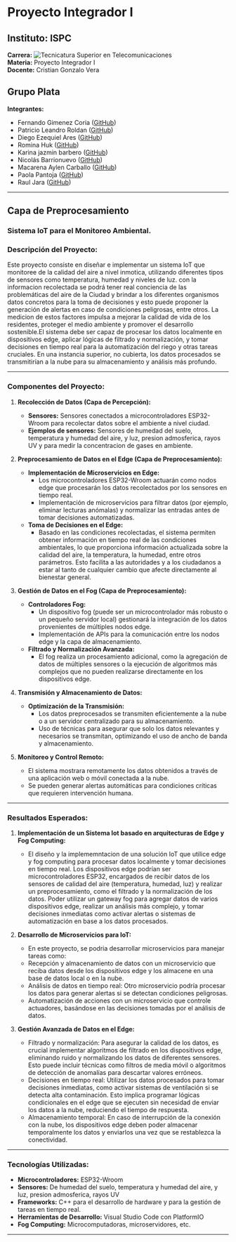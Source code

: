 # Proyecto Integrador I 

## Instituto: ISPC  
**Carrera:** ![Tecnicatura Superior en Telecomunicaciones](https://upload.wikimedia.org/wikipedia/commons/thumb/e/e4/Telecommunications_Tower_at_McMurdo_Station_007.jpg/800px-Telecommunications_Tower_at_McMurdo_Station_007.jpg)  
**Materia:** Proyecto Integrador I  
**Docente:** Cristian Gonzalo Vera  

## Grupo Plata
**Integrantes:**
- Fernando Gimenez Coria ([GitHub](https://github.com/FerCbr))
- Patricio Leandro Roldan ([GitHub](https://github.com/pleroldan))
- Diego Ezequiel Ares ([GitHub](https://github.com/diegote7))
- Romina Huk ([GitHub](https://github.com/RoHu17))
- Karina jazmin barbero ([GitHub](https://github.com/karina-lolis))
- Nicolás Barrionuevo ([GitHub](https://github.com/NicolasBa27))
- Macarena Aylen Carballo ([GitHub](https://github.com/MacarenaAC))
- Paola Pantoja ([GitHub](https://github.com/PaolaaPantoja))
- Raul Jara ([GitHub](https://github.com/r-j28))

---

## Capa de Preprocesamiento 

### Sistema IoT para el Monitoreo Ambiental.

### Descripción del Proyecto:
Este proyecto consiste en diseñar e implementar un sistema IoT que monitoree de la calidad del aire a nivel inmotica, utilizando diferentes tipos de sensores como temperatura, humedad y niveles de luz. con la informacion recolectada se podrá tener real conciencia de las problemáticas del aire de la Ciudad y brindar a los diferentes organismos datos concretos para la toma de decisiones y esto puede proponer la  generación de alertas en caso de condiciones peligrosas, entre otros. La medicion de estos factores impulsa a mejorar la calidad de vida de los residentes, proteger el medio ambiente y promover el desarrollo sostenible.El sistema debe ser capaz de procesar los datos localmente en dispositivos edge, aplicar lógicas de filtrado y normalización, y tomar decisiones en tiempo real para la automatización del riego y otras tareas cruciales. En una instancia superior, no cubierta, los datos procesados se transmitirían a la nube para su almacenamiento y análisis más profundo.

---

### Componentes del Proyecto:

1. **Recolección de Datos (Capa de Percepción):**
   - **Sensores:** Sensores conectados a microcontroladores ESP32-Wroom para recolectar datos sobre el ambiente a nivel ciudad.
   - **Ejemplos de sensores:** Sensores de humedad del suelo, temperatura y humedad del aire, y luz, presion admosferica, rayos UV y para medir la concentracion de gases en ambiente.

2. **Preprocesamiento de Datos en el Edge (Capa de Preprocesamiento):**
   - **Implementación de Microservicios en Edge:**
     - Los microcontroladores ESP32-Wroom actuarán como nodos edge que procesarán los datos recolectados por los sensores en tiempo real.
     - Implementación de microservicios para filtrar datos (por ejemplo, eliminar lecturas anómalas) y normalizar las entradas antes de tomar decisiones automatizadas.
   - **Toma de Decisiones en el Edge:**
     - Basado en las condiciones recolectadas, el sistema permiten obtener información en tiempo real de las condiciones ambientales, lo que proporciona información actualizada sobre la calidad del aire, la temperatura, la humedad, entre otros parámetros. Esto facilita a las autoridades y a los ciudadanos a estar al tanto de cualquier cambio que afecte directamente al bienestar general.
     
3. **Gestión de Datos en el Fog (Capa de Preprocesamiento):**
   - **Controladores Fog:**
     - Un dispositivo fog (puede ser un microcontrolador más robusto o un pequeño servidor local) gestionará la integración de los datos provenientes de múltiples nodos edge.
     - Implementación de APIs para la comunicación entre los nodos edge y la capa de almacenamiento.
   - **Filtrado y Normalización Avanzada:**
     - El fog realiza un procesamiento adicional, como la agregación de datos de múltiples sensores o la ejecución de algoritmos más complejos que no pueden realizarse directamente en los dispositivos edge.

4. **Transmisión y Almacenamiento de Datos:**
   - **Optimización de la Transmisión:**
     - Los datos preprocesados se transmiten eficientemente a la nube o a un servidor centralizado para su almacenamiento.
     - Uso de técnicas para asegurar que solo los datos relevantes y necesarios se transmitan, optimizando el uso de ancho de banda y almacenamiento.

5. **Monitoreo y Control Remoto:**
   - El sistema mostrara remotamente los datos obtenidos a través de una aplicación web o móvil conectada a la nube.
   - Se pueden generar alertas automáticas para condiciones críticas que requieren intervención humana.

---

### Resultados Esperados:

1. **Implementación de un Sistema Iot basado en arquitecturas de Edge y Fog Computing:**
   - El diseño y la implememntacion de  una solución IoT que utilice edge y fog computing para procesar datos localmente y tomar decisiones en tiempo real.
   Los dispositivos edge podrían ser microcontroladores ESP32, encargados de recibir datos de los sensores de calidad del aire (temperatura, humedad, luz) y realizar un preprocesamiento, como el filtrado y la normalización de los datos.
   Poder utilizar un gateway fog para agregar datos de varios dispositivos edge, realizar un análisis más complejo, y tomar decisiones inmediatas como activar alertas o sistemas de automatización en base a los datos procesados.


2. **Desarrollo de Microservicios para IoT:**
   - En este proyecto, se podria desarrollar microservicios para manejar tareas como:  
   - Recepción y almacenamiento de datos con un microservicio que reciba datos desde los dispositivos edge y los almacene en una base de datos local o en la nube.
   - Análisis de datos en tiempo real: Otro microservicio podría procesar los datos para generar alertas si se detectan condiciones peligrosas.
   - Automatización de acciones con un microservicio que controle actuadores, basándose en las decisiones tomadas por el análisis de datos.

3. **Gestión Avanzada de Datos en el Edge:**
      - Filtrado y normalización: Para asegurar la calidad de los datos, es crucial implementar algoritmos de filtrado en los dispositivos edge, eliminando ruido y normalizando los datos de diferentes sensores. Esto puede incluir técnicas como filtros de media móvil o algoritmos de detección de anomalías para descartar valores erróneos.
      - Decisiones en tiempo real: Utilizar los datos procesados para tomar decisiones inmediatas, como activar sistemas de ventilación si se detecta alta contaminación. Esto implica programar lógicas condicionales en el edge que se ejecuten sin necesidad de enviar los datos a la nube, reduciendo el tiempo de respuesta.
      - Almacenamiento temporal: En caso de interrupción de la conexión con la nube, los dispositivos edge deben poder almacenar temporalmente los datos y enviarlos una vez que se restablezca la conectividad.

---

### Tecnologías Utilizadas:

- **Microcontroladores:** ESP32-Wroom
- **Sensores:** De humedad del suelo, temperatura y humedad del aire, y luz, presion admosferica, rayos UV 
- **Frameworks:** C++ para el desarrollo de hardware y para la gestión de tareas en tiempo real.
- **Herramientas de Desarrollo:** Visual Studio Code con PlatformIO
- **Fog Computing:** Microcomputadoras, microservidores, etc.

---










